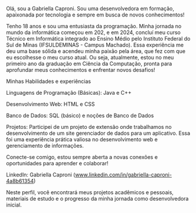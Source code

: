 Olá, sou a Gabriella Caproni. Sou uma desenvolvedora em formação, apaixonada por tecnologia e sempre em busca de novos conhecimentos!

Tenho 18 anos e sou uma entusiasta da programação. Minha jornada no mundo da informática começou em 202, e em 2024, concluí meu curso Técnico em Informática integrado ao Ensino Médio pelo Instituto Federal do Sul de Minas (IFSULDEMINAS - Campus Machado). Essa experiência me deu uma base sólida e acendeu minha paixão pela área, que fez com que eu escolhesse o meu curso atual.
Ou seja, atualmente, estou no meu primeiro ano da graduação em Ciência da Computação, pronta para aprofundar meus conhecimentos e enfrentar novos desafios!

Minhas Habilidades e experiências

Linguagens de Programação (Básicas):
Java e C++

Desenvolvimento Web:
HTML e CSS

Banco de Dados:
SQL (básico) e noções de Banco de Dados

Projetos:
Participei de um projeto de extensão onde trabalhamos no desenvolvimento de um site gerenciador de dados para um aplicativo. Essa foi uma experiência prática valiosa no desenvolvimento web e gerenciamento de informações.

Conecte-se comigo, estou sempre aberta a novas conexões e oportunidades para aprender e colaborar!

LinkedIn: Gabriella Caproni (www.linkedin.com/in/gabriella-caproni-4a8b61354)

Neste perfil, você encontrará meus projetos acadêmicos e pessoais, materiais de estudo e o progresso da minha jornada como desenvolvedora inicial.
